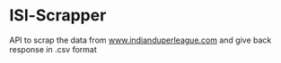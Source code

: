 # ISl-Scrapper

API to scrap the data from www.indianduperleague.com and give back response in .csv format
